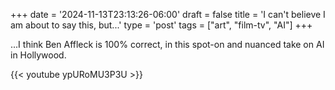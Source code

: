 +++
date = '2024-11-13T23:13:26-06:00'
draft = false
title = 'I can't believe I am about to say this, but...'
type = 'post'
tags = ["art", "film-tv", "AI"]
+++

...I think Ben Affleck is 100% correct, in this spot-on and nuanced take on AI in Hollywood.

<div class="video">
{{< youtube ypURoMU3P3U >}}
</div>